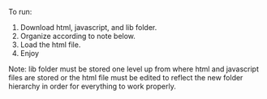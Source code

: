 To run:
1. Download html, javascript, and lib folder.
2. Organize according to note below.
3. Load the html file.
4. Enjoy

Note: lib folder must be stored one level up from where html and javascript files are stored or the html file must be edited to reflect the new folder
hierarchy in order for everything to work properly.
